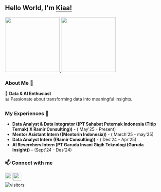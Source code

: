 
<!--
**makiatulmsyr17/makiatulmsyr17** is a ✨ _special_ ✨ repository because its `README.md` (this file) appears on your GitHub profile.

Here are some ideas to get you started:

- 🔭 I’m currently working on ...
- 🌱 I’m currently learning ...
- 👯 I’m looking to collaborate on ...
- 🤔 I’m looking for help with ...
- 💬 Ask me about ...
- 📫 How to reach me: ...
- 😄 Pronouns: ...
- ⚡ Fun fact: ...
-->
## Hello World, I'm [Kiaa!](https://www.linkedin.com/in/makiatulmusyaropah/)  

<p align="left">
<a href="https://github.com/makiatulmsyr17">
  <img height="180em" src="https://github-readme-stats-eight-theta.vercel.app/api?username=makiatulmsyr17&show_icons=true&theme=algolia&include_all_commits=true&count_private=true"/>
  <img height="180em" src="https://github-readme-stats-eight-theta.vercel.app/api/top-langs/?username=makiatulmsyr17&layout=compact&theme=algolia"/>
</a>
</p>

### About Me 🚀  
🌱 **Data & AI Enthusiast**  
📊 Passionate about transforming data into meaningful insights.  


### My Experiences 🙌  
- **Data Analyst & Data Integrator ((PT Sahabat Peternak Indonesia (Titip Ternak) X Ramir Consulting))** - ( May'25 - Present)
- **Mentor Asistant Intern ((Mentorin Indonesia))** - ( March'25 - may'25)  
- **Data Analyst Intern ((Ramir Consulting))** - ( Des'24 - Apr'25)  
- **AI Reserchers Intern (PT Garuda Insani Gigih Teknologi (Garuda Insight))** - (Sept'24 - Des'24)  

### 📫 Connect with me  
<a href="https://www.linkedin.com/in/makiatulmusyaropah/">
  <img align="left" width="24px" src="https://cdn.simpleicons.org/linkedin" />
</a>
<a href="mailto:makiatulmusyaropah@gmail.com">
  <img align="left" width="26px" src="https://cdn.simpleicons.org/gmail" />
</a>

<br />

![visitors](https://visitor-badge.laobi.icu/badge?page_id=makiatulmusyaropah.makiatulmusyaropah)








